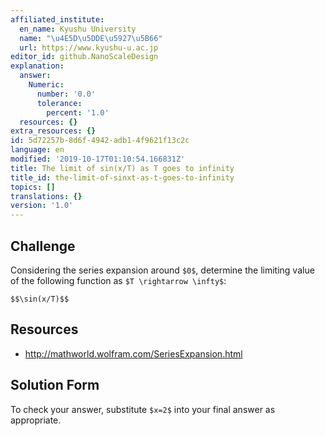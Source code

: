 ```yaml
---
affiliated_institute:
  en_name: Kyushu University
  name: "\u4E5D\u5DDE\u5927\u5B66"
  url: https://www.kyushu-u.ac.jp
editor_id: github.NanoScaleDesign
explanation:
  answer:
    Numeric:
      number: '0.0'
      tolerance:
        percent: '1.0'
  resources: {}
extra_resources: {}
id: 5d72257b-8d6f-4942-adb1-4f9621f13c2c
language: en
modified: '2019-10-17T01:10:54.166831Z'
title: The limit of sin(x/T) as T goes to infinity
title_id: the-limit-of-sinxt-as-t-goes-to-infinity
topics: []
translations: {}
version: '1.0'
---
```


## Challenge
Considering the series expansion around `$0$`, determine the limiting value of the following function as `$T \rightarrow \infty$`:


`$$\sin(x/T)$$`



## Resources
- http://mathworld.wolfram.com/SeriesExpansion.html



## Solution Form
To check your answer, substitute `$x=2$` into your final answer as appropriate.
